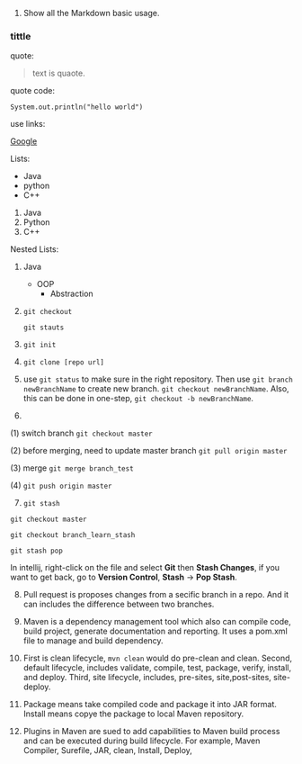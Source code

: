 1. Show all the Markdown basic usage.
### tittle
quote: 
> text is quaote.

quote code:

```
System.out.println("hello world")
```
use links:

[Google](https://www.google.com/)

Lists:
- Java
- python
- C++

1. Java
2. Python
3. C++

Nested Lists:
1. Java
    - OOP
        - Abstraction 


2. ```git checkout ``` 

    ```git stauts```

3. ```git init```
4.  ```git clone [repo url]```
5. use ```git status``` to make sure in the right repository. Then use ```git branch newBranchName``` to create new branch. ```git checkout newBranchName```. Also, this can be done in one-step, ```git checkout -b newBranchName```.
6. 
(1) switch branch ```git checkout master```

(2) before merging, need to update master branch ```git pull origin master```

(3) merge ```git merge branch_test```

(4) ```git push origin master```

7. ```git stash``` 

```git checkout master```

```git checkout branch_learn_stash```

```git stash pop```

In intellij, right-click on the file and select **Git** then **Stash Changes**, if you want to get back, go to **Version Control**, **Stash** -> **Pop Stash**. 

8. Pull request is proposes changes from a secific branch in a repo. And it can includes the difference between two branches. 

9. Maven is a dependency management tool which also can compile code, build project, generate documentation and reporting. It uses a pom.xml file to manage and build dependency. 

10. First is clean lifecycle, ```mvn clean``` would do pre-clean and clean. Second, default lifecycle, includes validate, compile, test, package, verify, install, and deploy. Third, site lifecycle, includes, pre-sites, site,post-sites, site-deploy. 

11. Package means take compiled code and package it into JAR format. Install means copye the package to local Maven repository. 

12. Plugins in Maven are sued to add capabilities to Maven build process and can be executed during build lifecycle. For example, Maven Compiler, Surefile, JAR, clean, Install, Deploy, 